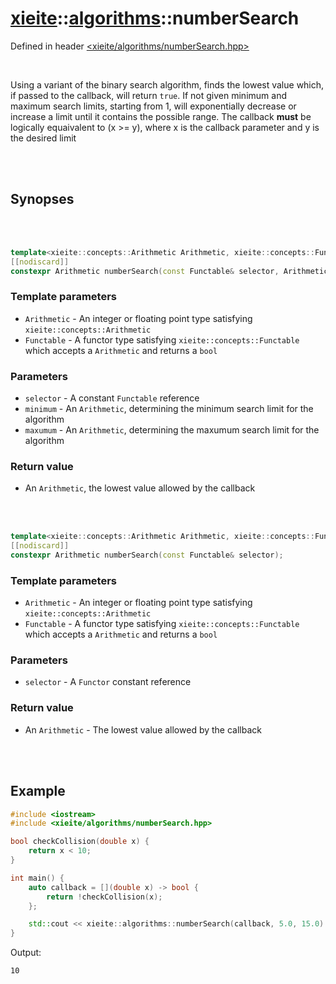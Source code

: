 # [xieite](../xieite.md)::[algorithms](../algorithms.md)::numberSearch
Defined in header [<xieite/algorithms/numberSearch.hpp>](../../include/xieite/algorithms/numberSearch.hpp)

<br/>

Using a variant of the binary search algorithm, finds the lowest value which, if passed to the callback, will return `true`. If not given minimum and maximum search limits, starting from 1, will exponentially decrease or increase a limit until it contains the possible range. The callback **must** be logically equaivalent to (x >= y), where x is the callback parameter and y is the desired limit

<br/><br/>

## Synopses

<br/><br/>

```cpp
template<xieite::concepts::Arithmetic Arithmetic, xieite::concepts::Functable<bool(Arithmetic)> Functable>
[[nodiscard]]
constexpr Arithmetic numberSearch(const Functable& selector, Arithmetic minimum, Arithmetic maximum);
```
### Template parameters
- `Arithmetic` - An integer or floating point type satisfying `xieite::concepts::Arithmetic`
- `Functable` - A functor type satisfying `xieite::concepts::Functable` which accepts a `Arithmetic` and returns a `bool`
### Parameters
- `selector` - A constant `Functable` reference
- `minimum` - An `Arithmetic`, determining the minimum search limit for the algorithm
- `maxumum` - An `Arithmetic`, determining the maxumum search limit for the algorithm
### Return value
- An `Arithmetic`, the lowest value allowed by the callback

<br/><br/>

```cpp
template<xieite::concepts::Arithmetic Arithmetic, xieite::concepts::Functable<bool(Arithmetic)> Functable>
[[nodiscard]]
constexpr Arithmetic numberSearch(const Functable& selector);
```
### Template parameters
- `Arithmetic` - An integer or floating point type satisfying `xieite::concepts::Arithmetic`
- `Functable` - A functor type satisfying `xieite::concepts::Functable` which accepts a `Arithmetic` and returns a `bool`
### Parameters
- `selector` - A `Functor` constant reference
### Return value
- An `Arithmetic` - The lowest value allowed by the callback

<br/><br/>

## Example
```cpp
#include <iostream>
#include <xieite/algorithms/numberSearch.hpp>

bool checkCollision(double x) {
	return x < 10;
}

int main() {
	auto callback = [](double x) -> bool {
		return !checkCollision(x);
	};

	std::cout << xieite::algorithms::numberSearch(callback, 5.0, 15.0) << '\n';
}
```
Output:
```
10
```
